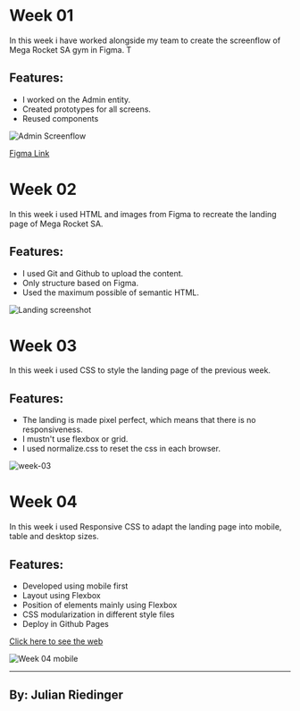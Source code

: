# Week 01

In this week i have worked alongside my team to create the screenflow of Mega Rocket SA gym in Figma. T

## Features:

- I worked on the Admin entity.
- Created prototypes for all screens.
- Reused components

![Admin Screenflow](https://user-images.githubusercontent.com/90704238/227729516-9a63fcdd-a4a8-4a30-8746-c04baf1ebf07.png)

[Figma Link](https://www.figma.com/file/IGkIxih6STHxdBqnuGYTlR/BaSP-m2023-MegaRocket-Nico?node-id=41-4)


# Week 02
In this week i used HTML and images from Figma to recreate the landing page of Mega Rocket SA.

## Features:

- I used Git and Github to upload the content.
- Only structure based on Figma.
- Used the maximum possible of semantic HTML.

![Landing screenshot](https://user-images.githubusercontent.com/90704238/227729201-54f3e621-ac4b-4745-b138-68272d1264cb.png)

# Week 03

In this week i used CSS to style the landing page of the previous week.

## Features:

- The landing is made pixel perfect, which means that there is no responsiveness. 
- I mustn't use flexbox or grid.
- I used normalize.css to reset the css in each browser.

![week-03](https://user-images.githubusercontent.com/90704238/229373933-7dbc315b-69d5-4b7d-bb2f-fb86849bdb99.png)

# Week 04

In this week i used Responsive CSS to adapt the landing page into mobile, table and desktop sizes.

## Features:
 
- Developed using mobile first
- Layout using Flexbox
- Position of elements mainly using Flexbox
- CSS modularization in different style files
- Deploy in Github Pages

[Click here to see the web](https://julianriedinger7.github.io/BaSP-M2023/Week-04/)

![Week 04 mobile](https://user-images.githubusercontent.com/90704238/230983388-645325c7-2173-4546-834d-6de0c7726b2e.png)


---
By: Julian Riedinger
---